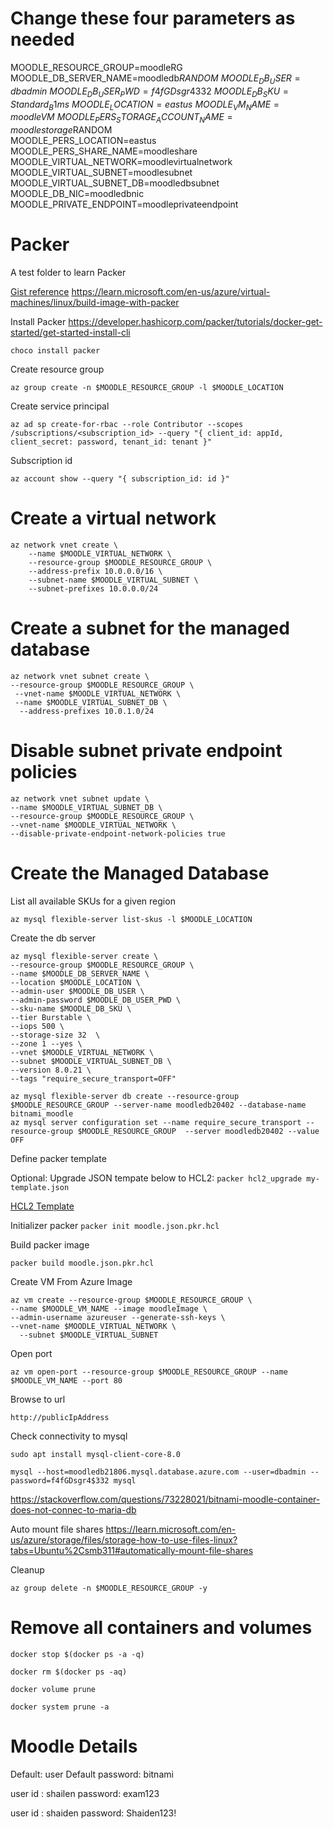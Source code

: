 # Change these four parameters as needed
MOODLE_RESOURCE_GROUP=moodleRG \
MOODLE_DB_SERVER_NAME=moodledb$RANDOM \
MOODLE_DB_USER=dbadmin \
MOODLE_DB_USER_PWD=f4fGDsgr4332 \
MOODLE_DB_SKU=Standard_B1ms \
MOODLE_LOCATION=eastus \
MOODLE_VM_NAME=moodleVM \
MOODLE_PERS_STORAGE_ACCOUNT_NAME=moodlestorage$RANDOM \
MOODLE_PERS_LOCATION=eastus \
MOODLE_PERS_SHARE_NAME=moodleshare \
MOODLE_VIRTUAL_NETWORK=moodlevirtualnetwork \
MOODLE_VIRTUAL_SUBNET=moodlesubnet \
MOODLE_VIRTUAL_SUBNET_DB=moodledbsubnet \
MOODLE_DB_NIC=moodledbnic \
MOODLE_PRIVATE_ENDPOINT=moodleprivateendpoint 

# Packer
A test folder to learn Packer

[Gist reference](https://gist.github.com/shailensukul/fdb0d853248e5fc331c29dcad1d753b9)
<https://learn.microsoft.com/en-us/azure/virtual-machines/linux/build-image-with-packer>

Install Packer <https://developer.hashicorp.com/packer/tutorials/docker-get-started/get-started-install-cli>

`choco install packer`

Create resource group

```
az group create -n $MOODLE_RESOURCE_GROUP -l $MOODLE_LOCATION
```

Create service principal

`az ad sp create-for-rbac --role Contributor --scopes /subscriptions/<subscription_id> --query "{ client_id: appId, client_secret: password, tenant_id: tenant }"`

Subscription id

`az account show --query "{ subscription_id: id }"`

# Create a virtual network
```
az network vnet create \
    --name $MOODLE_VIRTUAL_NETWORK \
    --resource-group $MOODLE_RESOURCE_GROUP \
    --address-prefix 10.0.0.0/16 \
    --subnet-name $MOODLE_VIRTUAL_SUBNET \
    --subnet-prefixes 10.0.0.0/24
```

# Create a subnet for the managed database
```
az network vnet subnet create \
--resource-group $MOODLE_RESOURCE_GROUP \
 --vnet-name $MOODLE_VIRTUAL_NETWORK \
 --name $MOODLE_VIRTUAL_SUBNET_DB \
  --address-prefixes 10.0.1.0/24
 ```
  
# Disable subnet private endpoint policies
 ```
az network vnet subnet update \
 --name $MOODLE_VIRTUAL_SUBNET_DB \
 --resource-group $MOODLE_RESOURCE_GROUP \
 --vnet-name $MOODLE_VIRTUAL_NETWORK \
 --disable-private-endpoint-network-policies true
```
 
# Create the Managed Database

List all available SKUs for a given region
```
az mysql flexible-server list-skus -l $MOODLE_LOCATION 
```

Create the db server
```
az mysql flexible-server create \
--resource-group $MOODLE_RESOURCE_GROUP \
--name $MOODLE_DB_SERVER_NAME \
--location $MOODLE_LOCATION \
--admin-user $MOODLE_DB_USER \
--admin-password $MOODLE_DB_USER_PWD \
--sku-name $MOODLE_DB_SKU \
--tier Burstable \
--iops 500 \
--storage-size 32  \
--zone 1 --yes \
--vnet $MOODLE_VIRTUAL_NETWORK \
--subnet $MOODLE_VIRTUAL_SUBNET_DB \
--version 8.0.21 \
--tags "require_secure_transport=OFF"
```

```
az mysql flexible-server db create --resource-group $MOODLE_RESOURCE_GROUP --server-name moodledb20402 --database-name bitnami_moodle
az mysql server configuration set --name require_secure_transport --resource-group $MOODLE_RESOURCE_GROUP  --server moodledb20402 --value OFF
```

Define packer template

Optional: Upgrade JSON tempate below to HCL2: `packer hcl2_upgrade my-template.json`

[HCL2 Template](./ubuntu.json.pkr.hcl)

Initializer packer
`packer init moodle.json.pkr.hcl`

Build packer image

```
packer build moodle.json.pkr.hcl
```

Create VM From Azure Image

```
az vm create --resource-group $MOODLE_RESOURCE_GROUP \
--name $MOODLE_VM_NAME --image moodleImage \
--admin-username azureuser --generate-ssh-keys \
--vnet-name $MOODLE_VIRTUAL_NETWORK \
  --subnet $MOODLE_VIRTUAL_SUBNET 
```

Open port

```
az vm open-port --resource-group $MOODLE_RESOURCE_GROUP --name $MOODLE_VM_NAME --port 80
```

Browse to url

`http://publicIpAddress`


Check connectivity to mysql
```
sudo apt install mysql-client-core-8.0
```

```
mysql --host=moodledb21806.mysql.database.azure.com --user=dbadmin --password=f4fGDsgr4$332 mysql
```


https://stackoverflow.com/questions/73228021/bitnami-moodle-container-does-not-connec-to-maria-db

Auto mount file shares
https://learn.microsoft.com/en-us/azure/storage/files/storage-how-to-use-files-linux?tabs=Ubuntu%2Csmb311#automatically-mount-file-shares

Cleanup
```
az group delete -n $MOODLE_RESOURCE_GROUP -y
```

# Remove all containers and volumes
`docker stop $(docker ps -a -q)`

`docker rm $(docker ps -aq)`

 `docker volume prune`

 `docker system prune -a`

 # Moodle Details

Default: user
Default password: bitnami

user id : shailen
password: exam123

user id : shaiden
password: Shaiden123!
